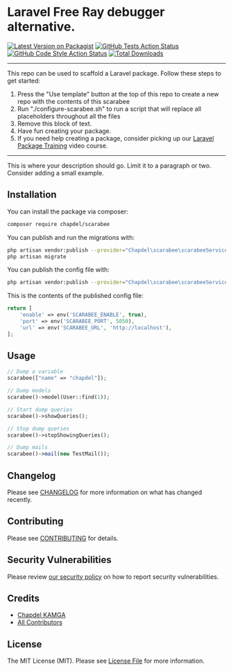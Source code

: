 # Laravel Free Ray debugger alternative.

[![Latest Version on Packagist](https://img.shields.io/packagist/v/chapdel/scarabee.svg?style=flat-square)](https://packagist.org/packages/chapdel/scarabee)
[![GitHub Tests Action Status](https://img.shields.io/github/workflow/status/chapdel/scarabee/run-tests?label=tests)](https://github.com/chapdel/scarabee/actions?query=workflow%3Arun-tests+branch%3Amain)
[![GitHub Code Style Action Status](https://img.shields.io/github/workflow/status/chapdel/scarabee/Check%20&%20fix%20styling?label=code%20style)](https://github.com/chapdel/scarabee/actions?query=workflow%3A"Check+%26+fix+styling"+branch%3Amain)
[![Total Downloads](https://img.shields.io/packagist/dt/chapdel/scarabee.svg?style=flat-square)](https://packagist.org/packages/chapdel/scarabee)

---

This repo can be used to scaffold a Laravel package. Follow these steps to get started:

1. Press the "Use template" button at the top of this repo to create a new repo with the contents of this scarabee
2. Run "./configure-scarabee.sh" to run a script that will replace all placeholders throughout all the files
3. Remove this block of text.
4. Have fun creating your package.
5. If you need help creating a package, consider picking up our <a href="https://laravelpackage.training">Laravel Package Training</a> video course.

---

This is where your description should go. Limit it to a paragraph or two. Consider adding a small example.

## Installation

You can install the package via composer:

```bash
composer require chapdel/scarabee
```

You can publish and run the migrations with:

```bash
php artisan vendor:publish --provider="Chapdel\scarabee\scarabeeServiceProvider" --tag="scarabee-migrations"
php artisan migrate
```

You can publish the config file with:

```bash
php artisan vendor:publish --provider="Chapdel\scarabee\scarabeeServiceProvider" --tag="scarabee-config"
```

This is the contents of the published config file:

```php
return [
    'enable' => env('SCARABEE_ENABLE', true),
    'port' => env('SCARABEE_PORT', 5050),
    'url' => env('SCARABEE_URL', 'http://localhost'),
];
```

## Usage

```php
// Dump a variable
scarabee(["name" => "chapdel"]);

// Dump models
scarabee()->model(User::find(1));

// Start dump queries
scarabee()->showQueries();

// Stop dump queries
scarabee()->stopShowingQueries();

// Dump mails
scarabee()->mail(new TestMail());
```

## Changelog

Please see [CHANGELOG](CHANGELOG.md) for more information on what has changed recently.

## Contributing

Please see [CONTRIBUTING](.github/CONTRIBUTING.md) for details.

## Security Vulnerabilities

Please review [our security policy](../../security/policy) on how to report security vulnerabilities.

## Credits

-   [Chapdel KAMGA](https://github.com/chapdel)
-   [All Contributors](../../contributors)

## License

The MIT License (MIT). Please see [License File](LICENSE.md) for more information.
